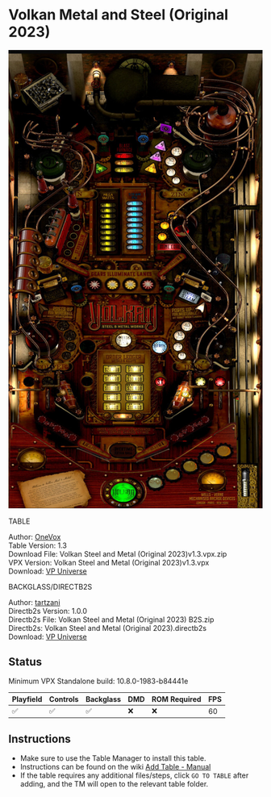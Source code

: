 # Volkan Metal and Steel (Original 2023)

![Table Preview](../../images/vpx-volkan.jpg)

TABLE

Author: [OneVox](https://vpuniverse.com/profile/14340-onevox/)  
Table Version: 1.3  
Download File: Volkan Steel and Metal (Original 2023)v1.3.vpx.zip  
VPX Version: Volkan Steel and Metal (Original 2023)v1.3.vpx  
Download: [VP Universe](https://vpuniverse.com/files/file/14978-volkan-steel-and-metal-original-2023/)

BACKGLASS/DIRECTB2S

Author: [tartzani](https://vpuniverse.com/profile/36680-tartzani/)  
Directb2s Version: 1.0.0  
Directb2s File: Volkan Steel and Metal (Original 2023) B2S.zip  
Directb2s: Volkan Steel and Metal (Original 2023).directb2s  
Download: [VP Universe](https://vpuniverse.com/files/file/14978-volkan-steel-and-metal-original-2023/)

## Status 

Minimum VPX Standalone build: 10.8.0-1983-b84441e  

| Playfield | Controls | Backglass | DMD | ROM Required | FPS | 
|-----------|----------|-----------|-----|--------------|-----|
| :white_check_mark: | :white_check_mark: | :white_check_mark: | :x: | :x: | 60 |

## Instructions

- Make sure to use the Table Manager to install this table.
- Instructions can be found on the wiki [Add Table - Manual](https://github.com/LegendsUnchained/vpx-standalone-alp4k/wiki/%5B04%5D-%F0%9F%A7%A1-TM-%E2%80%90-Other-Features#add-table---manual)
- If the table requires any additional files/steps, click `GO TO TABLE` after adding, and the TM will open to the relevant table folder.


